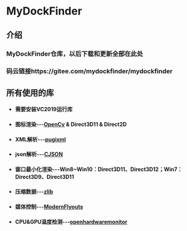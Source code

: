 # MyDockFinder

## **介绍**

### MyDockFinder仓库，以后下载和更新全部在此处 
### 码云链接https://gitee.com/mydockfinder/mydockfinder 

## **所有使用的库**

* #### **需要安装VC2019运行库**
* #### 图标渲染---[OpenCv](https://github.com/opencv/opencv) & Direct3D11 & Direct2D
* #### XML解析---[pugixml](https://github.com/zeux/pugixml)
* #### json解析---[CJSON](https://github.com/DaveGamble/cJSON) 
* #### 窗口最小化渲染---Win8~Win10：Direct3D11、Direct3D12；Win7：Direct3D9、Direct3D11
* #### 压缩数据---[zlib](https://github.com/madler/zlib)
* #### 媒体控制---[ModernFlyouts](https://github.com/ModernFlyouts-Community/ModernFlyouts)
* #### CPU&GPU温度检测---[openhardwaremonitor](https://github.com/openhardwaremonitor/openhardwaremonitor)
